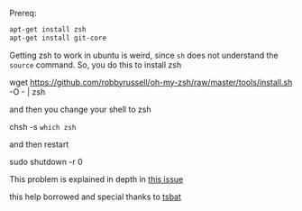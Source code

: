 Prereq:

```bash
apt-get install zsh
apt-get install git-core
```

Getting zsh to work in ubuntu is weird, since `sh` does not understand the `source` command.  So, you do this to install zsh

wget https://github.com/robbyrussell/oh-my-zsh/raw/master/tools/install.sh -O - | zsh

and then you change your shell to zsh

  chsh -s `which zsh`

and then restart

  sudo shutdown -r 0

This problem is explained in depth in [this issue](https://github.com/robbyrussell/oh-my-zsh/issues/227#issuecomment-825773)


this help borrowed and special thanks to [tsbat](https://gist.github.com/tsabat/1498393)
